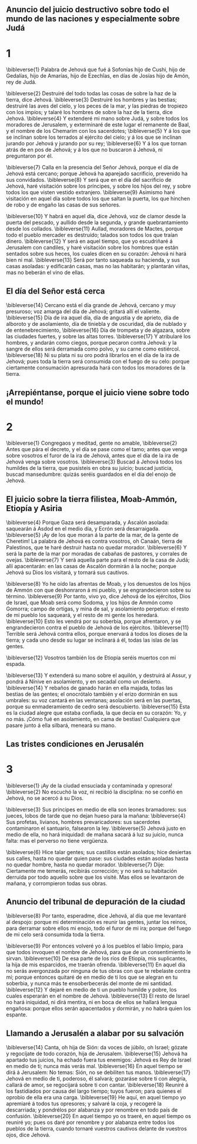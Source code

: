 ## Anuncio del juicio destructivo sobre todo el mundo de las naciones y especialmente sobre Judá
# 1 
\bibleverse{1} Palabra de Jehová que fué á Sofonías hijo de Cushi, hijo de Gedalías, hijo de Amarías, hijo de Ezechîas, en días de Josías hijo de Amón, rey de Judá.

 
\bibleverse{2} Destruiré del todo todas las cosas de sobre la haz de la tierra, dice Jehová. 
\bibleverse{3} Destruiré los hombres y las bestias; destruiré las aves del cielo, y los peces de la mar, y las piedras de tropiezo con los impíos; y talaré los hombres de sobre la haz de la tierra, dice Jehová. 
\bibleverse{4} Y extenderé mi mano sobre Judá, y sobre todos los moradores de Jerusalem, y exterminaré de este lugar el remanente de Baal, y el nombre de los Chemarim con los sacerdotes; 
\bibleverse{5} Y á los que se inclinan sobre los terrados al ejército del cielo; y á los que se inclinan jurando por Jehová y jurando por su rey; 
\bibleverse{6} Y á los que tornan atrás de en pos de Jehová; y á los que no buscaron á Jehová, ni preguntaron por él.

 
\bibleverse{7} Calla en la presencia del Señor Jehová, porque el día de Jehová está cercano; porque Jehová ha aparejado sacrificio, prevenido ha sus convidados. 
\bibleverse{8} Y será que en el día del sacrificio de Jehová, haré visitación sobre los príncipes, y sobre los hijos del rey, y sobre todos los que visten vestido extranjero. 
\bibleverse{9} Asimismo haré visitación en aquel día sobre todos los que saltan la puerta, los que hinchen de robo y de engaño las casas de sus señores.

 
\bibleverse{10} Y habrá en aquel día, dice Jehová, voz de clamor desde la puerta del pescado, y aullido desde la segunda, y grande quebrantamiento desde los collados. 
\bibleverse{11} Aullad, moradores de Mactes, porque todo el pueblo mercader es destruído; talados son todos los que traían dinero. 
\bibleverse{12} Y será en aquel tiempo, que yo escudriñaré á Jerusalem con candiles, y haré visitación sobre los hombres que están sentados sobre sus heces, los cuales dicen en su corazón: Jehová ni hará bien ni mal. 
\bibleverse{13} Será por tanto saqueada su hacienda, y sus casas asoladas: y edificarán casas, mas no las habitarán; y plantarán viñas, mas no beberán el vino de ellas.

## El día del Señor está cerca
 
\bibleverse{14} Cercano está el día grande de Jehová, cercano y muy presuroso; voz amarga del día de Jehová; gritará allí el valiente. 
\bibleverse{15} Día de ira aquel día, día de angustia y de aprieto, día de alboroto y de asolamiento, día de tiniebla y de oscuridad, día de nublado y de entenebrecimiento, 
\bibleverse{16} Día de trompeta y de algazara, sobre las ciudades fuertes, y sobre las altas torres. 
\bibleverse{17} Y atribularé los hombres, y andarán como ciegos, porque pecaron contra Jehová: y la sangre de ellos será derramada como polvo, y su carne como estiércol. 
\bibleverse{18} Ni su plata ni su oro podrá librarlos en el día de la ira de Jehová; pues toda la tierra será consumida con el fuego de su celo: porque ciertamente consumación apresurada hará con todos los moradores de la tierra. 

## ¡Arrepiéntanse, porque el juicio viene sobre todo el mundo!
# 2 
\bibleverse{1} Congregaos y meditad, gente no amable, 
\bibleverse{2} Antes que pára el decreto, y el día se pase como el tamo; antes que venga sobre vosotros el furor de la ira de Jehová, antes que el día de la ira de Jehová venga sobre vosotros. 
\bibleverse{3} Buscad á Jehová todos los humildes de la tierra, que pusisteis en obra su juicio; buscad justicia, buscad mansedumbre: quizás seréis guardados en el día del enojo de Jehová.

## El juicio sobre la tierra filistea, Moab-Ammón, Etiopía y Asiria
 
\bibleverse{4} Porque Gaza será desamparada, y Ascalón asolada: saquearán á Asdod en el medio día, y Ecrón será desarraigada. 
\bibleverse{5} ¡Ay de los que moran á la parte de la mar, de la gente de Cheretim! La palabra de Jehová es contra vosotros, oh Canaán, tierra de Palestinos, que te haré destruir hasta no quedar morador. 
\bibleverse{6} Y será la parte de la mar por moradas de cabañas de pastores, y corrales de ovejas. 
\bibleverse{7} Y será aquella parte para el resto de la casa de Judá; allí apacentarán: en las casas de Ascalón dormirán á la noche; porque Jehová su Dios los visitará, y tornará sus cautivos.

 
\bibleverse{8} Yo he oído las afrentas de Moab, y los denuestos de los hijos de Ammón con que deshonraron á mi pueblo, y se engrandecieron sobre su término. 
\bibleverse{9} Por tanto, vivo yo, dice Jehová de los ejércitos, Dios de Israel, que Moab será como Sodoma, y los hijos de Ammón como Gomorra; campo de ortigas, y mina de sal, y asolamiento perpetuo: el resto de mi pueblo los saqueará, y el resto de mi gente los heredará. 
\bibleverse{10} Esto les vendrá por su soberbia, porque afrentaron, y se engrandecieron contra el pueblo de Jehová de los ejércitos. 
\bibleverse{11} Terrible será Jehová contra ellos, porque enervará á todos los dioses de la tierra; y cada uno desde su lugar se inclinará á él, todas las islas de las gentes.

 
\bibleverse{12} Vosotros también los de Etiopía seréis muertos con mi espada.

 
\bibleverse{13} Y extenderá su mano sobre el aquilón, y destruirá al Assur, y pondrá á Nínive en asolamiento, y en secadal como un desierto. 
\bibleverse{14} Y rebaños de ganado harán en ella majada, todas las bestias de las gentes; el onocrótalo también y el erizo dormirán en sus umbrales: su voz cantará en las ventanas; asolación será en las puertas, porque su enmaderamiento de cedro será descubierto. 
\bibleverse{15} Esta es la ciudad alegre que estaba confiada, la que decía en su corazón: Yo, y no más. ¡Cómo fué en asolamiento, en cama de bestias! Cualquiera que pasare junto á ella silbará, meneará su mano. 

## Las tristes condiciones en Jerusalén
# 3 
\bibleverse{1} ¡Ay de la ciudad ensuciada y contaminada y opresora! 
\bibleverse{2} No escuchó la voz, ni recibió la disciplina: no se confió en Jehová, no se acercó á su Dios.

 
\bibleverse{3} Sus príncipes en medio de ella son leones bramadores: sus jueces, lobos de tarde que no dejan hueso para la mañana: 
\bibleverse{4} Sus profetas, livianos, hombres prevaricadores: sus sacerdotes contaminaron el santuario, falsearon la ley. 
\bibleverse{5} Jehová justo en medio de ella, no hará iniquidad: de mañana sacará á luz su juicio, nunca falta: mas el perverso no tiene vergüenza.

 
\bibleverse{6} Hice talar gentes; sus castillos están asolados; hice desiertas sus calles, hasta no quedar quien pase: sus ciudades están asoladas hasta no quedar hombre, hasta no quedar morador. 
\bibleverse{7} Dije: Ciertamente me temerás, recibirás corrección; y no será su habitación derruída por todo aquello sobre que los visité. Mas ellos se levantaron de mañana, y corrompieron todas sus obras.

## Anuncio del tribunal de depuración de la ciudad
 
\bibleverse{8} Por tanto, esperadme, dice Jehová, al día que me levantaré al despojo: porque mi determinación es reunir las gentes, juntar los reinos, para derramar sobre ellos mi enojo, todo el furor de mi ira; porque del fuego de mi celo será consumida toda la tierra.

 
\bibleverse{9} Por entonces volveré yo á los pueblos el labio limpio, para que todos invoquen el nombre de Jehová, para que de un consentimiento le sirvan. 
\bibleverse{10} De esa parte de los ríos de Etiopía, mis suplicantes, la hija de mis esparcidos, me traerán ofrenda. 
\bibleverse{11} En aquel día no serás avergonzada por ninguna de tus obras con que te rebelaste contra mí; porque entonces quitaré de en medio de ti los que se alegran en tu soberbia, y nunca más te ensoberbecerás del monte de mi santidad. 
\bibleverse{12} Y dejaré en medio de ti un pueblo humilde y pobre, los cuales esperarán en el nombre de Jehová. 
\bibleverse{13} El resto de Israel no hará iniquidad, ni dirá mentira, ni en boca de ellos se hallará lengua engañosa: porque ellos serán apacentados y dormirán, y no habrá quien los espante.

## Llamando a Jerusalén a alabar por su salvación
 
\bibleverse{14} Canta, oh hija de Sión: da voces de júbilo, oh Israel; gózate y regocíjate de todo corazón, hija de Jerusalem. 
\bibleverse{15} Jehová ha apartado tus juicios, ha echado fuera tus enemigos: Jehová es Rey de Israel en medio de ti; nunca más verás mal. 
\bibleverse{16} En aquel tiempo se dirá á Jerusalem: No temas: Sión, no se debiliten tus manos. 
\bibleverse{17} Jehová en medio de ti, poderoso, él salvará; gozaráse sobre ti con alegría, callará de amor, se regocijará sobre ti con cantar. 
\bibleverse{18} Reuniré á los fastidiados por causa del largo tiempo; tuyos fueron; para quienes el oprobio de ella era una carga. 
\bibleverse{19} He aquí, en aquel tiempo yo apremiaré á todos tus opresores; y salvaré la coja, y recogeré la descarriada; y pondrélos por alabanza y por renombre en todo país de confusión. 
\bibleverse{20} En aquel tiempo yo os traeré, en aquel tiempo os reuniré yo; pues os daré por renombre y por alabanza entre todos los pueblos de la tierra, cuando tornaré vuestros cautivos delante de vuestros ojos, dice Jehová. 